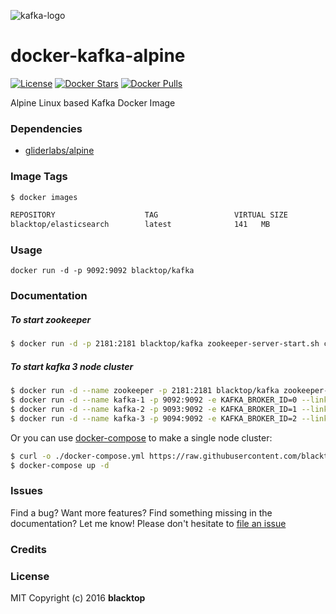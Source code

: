 ![kafka-logo](https://raw.githubusercontent.com/blacktop/docker-kafka-alpine/master/kafka-logo.png)

docker-kafka-alpine
===================

[![License](http://img.shields.io/:license-mit-blue.svg)](http://doge.mit-license.org) [![Docker Stars](https://img.shields.io/docker/stars/blacktop/kafka.svg)](https://hub.docker.com/r/blacktop/kafka/) [![Docker Pulls](https://img.shields.io/docker/pulls/blacktop/kafka.svg)](https://hub.docker.com/r/blacktop/kafka/)

Alpine Linux based Kafka Docker Image

### Dependencies

-	[gliderlabs/alpine](https://index.docker.io/_/gliderlabs/alpine/)

### Image Tags

```bash
$ docker images

REPOSITORY                    TAG                 VIRTUAL SIZE
blacktop/elasticsearch        latest              141   MB
```

### Usage

```
docker run -d -p 9092:9092 blacktop/kafka
```

### Documentation

##### To start zookeeper

```bash
$ docker run -d -p 2181:2181 blacktop/kafka zookeeper-server-start.sh config/zookeeper.properties
```

##### To start kafka 3 node cluster

```bash
$ docker run -d --name zookeeper -p 2181:2181 blacktop/kafka zookeeper-server-start.sh config/zookeeper.properties
$ docker run -d --name kafka-1 -p 9092:9092 -e KAFKA_BROKER_ID=0 --link zookeeper blacktop/kafka
$ docker run -d --name kafka-2 -p 9093:9092 -e KAFKA_BROKER_ID=1 --link zookeeper blacktop/kafka
$ docker run -d --name kafka-3 -p 9094:9092 -e KAFKA_BROKER_ID=2 --link zookeeper blacktop/kafka
```

Or you can use [docker-compose](https://docs.docker.com/compose/) to make a single node cluster:

```bash
$ curl -o ./docker-compose.yml https://raw.githubusercontent.com/blacktop/docker-kafka-alpine/master/docker-compose.yml
$ docker-compose up -d
```

### Issues

Find a bug? Want more features? Find something missing in the documentation? Let me know! Please don't hesitate to [file an issue](https://github.com/blacktop/docker-kafka-alpine/issues/new)

### Credits

### License

MIT Copyright (c) 2016 **blacktop**
